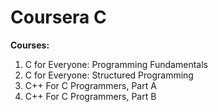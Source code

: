 # Coursera C

**Courses:**

1. C for Everyone: Programming Fundamentals
2. C for Everyone: Structured Programming
3. C++ For C Programmers, Part A
4. C++ For C Programmers, Part B
